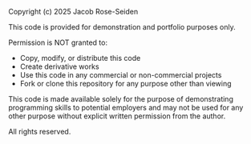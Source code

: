 Copyright (c) 2025 Jacob Rose-Seiden

This code is provided for demonstration and portfolio purposes only.

Permission is NOT granted to:
- Copy, modify, or distribute this code
- Create derivative works
- Use this code in any commercial or non-commercial projects
- Fork or clone this repository for any purpose other than viewing

This code is made available solely for the purpose of demonstrating 
programming skills to potential employers and may not be used for 
any other purpose without explicit written permission from the author.

All rights reserved.
